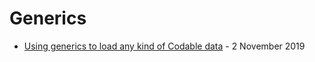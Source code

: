 # Generics

- [Using generics to load any kind of Codable data](https://www.hackingwithswift.com/books/ios-swiftui/using-generics-to-load-any-kind-of-codable-data) - 2 November 2019